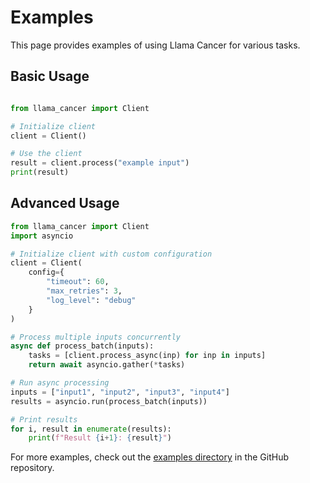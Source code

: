 # Examples

This page provides examples of using Llama Cancer for various tasks.

## Basic Usage

```python

from llama_cancer import Client

# Initialize client
client = Client()

# Use the client
result = client.process("example input")
print(result)
```

## Advanced Usage

```python
from llama_cancer import Client
import asyncio

# Initialize client with custom configuration
client = Client(
    config={
        "timeout": 60,
        "max_retries": 3,
        "log_level": "debug"
    }
)

# Process multiple inputs concurrently
async def process_batch(inputs):
    tasks = [client.process_async(inp) for inp in inputs]
    return await asyncio.gather(*tasks)

# Run async processing
inputs = ["input1", "input2", "input3", "input4"]
results = asyncio.run(process_batch(inputs))

# Print results
for i, result in enumerate(results):
    print(f"Result {i+1}: {result}")
```

For more examples, check out the [examples directory](https://github.com/llamasearchai/llama-cancer/tree/main/examples) in the GitHub repository.
